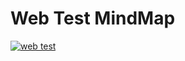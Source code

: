 # Web Test MindMap

[![web test](https://user-images.githubusercontent.com/5803001/38910163-a8a79dea-42fa-11e8-9504-288043044f02.png)
](https://www.processon.com/mindmap/5a8d7e15e4b0615ac05ae9aa)

